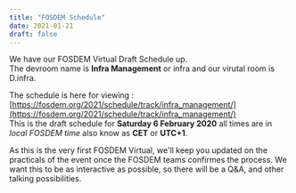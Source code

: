 ```yaml
---
title: "FOSDEM Schedule"
date: 2021-01-21
draft: false
---
```


We have our FOSDEM Virtual Draft Schedule up.  
The devroom name is __Infra Management__ or infra and our virutal room is D.infra.  

The schedule is here for viewing :  
[https://fosdem.org/2021/schedule/track/infra_management/](https://fosdem.org/2021/schedule/track/infra_management/)  
This is the draft schedule for __Saturday 6 February 2020__ all times are in _local FOSDEM time_ also know as __CET__ or __UTC+1__.  

As this is the very first FOSDEM Virtual, we'll keep you updated on the practicals of the event once the FOSDEM teams confirmes the process.
We want this to be as interactive as possible, so there will be a Q&A, and other talking possibilities.  


